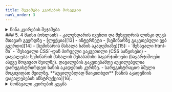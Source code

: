 ```yaml
---
title: შეჯამება კვირების მიხედვით
nav\_order: 3
---
```



<details markdown="block">

<summary>წინა კვირების შეჯამება</summary>

### 1. 6 აპრილი
- [საგნის მიმოხილვა][1] - თემების განაწილება, კომპონენტები, რატომ ვსწავლობთ ამ საგანს
- [დარეგისტრირდით კლასრუმზე][2]. კომუნიკაცია იქნება კლასრუმზე და არა მეილებით.
- კარელის შესავალი. კარელის სავარჯიშოებისთვის ვიყენებთ codehs-ს. დარეგისტრირდით ამ ბმულზე (შეიყვანეთ კოდი `915DE`)
[https://codehs.com/go/915DE][3]
- ამ კვირის მასალა: Unit 1.1 introduction to programming with Karel. გააკეთეთ ყველა სავარჯიშო. თუ ლექციაზე რამე გაუგებარი იყო, უყურეთ ვიდეოს.
- დავალება: 1.1.4 Your first Karel Program. **დედლაინი იქნება მომავალ კვირას, ჯერ არ აგზავნით** დავალების ატვირთვის ინსტრუქციას გაგიზიარებთ მომავალი ლექციის შემდეგ.



### 2. 13 აპრილი
ამ კვირას გავეცნობით ბევრ ახალ მასალას, რომელზეც შემდეგი ორი კვირა (და ზოგზე მთელი სემესტრი) ვიმუშავებთ. ამიტომ ნუ შეგეშინდებათ ინფორმაციის სიმრავლის. დავალება იქნება შედარებით მარტივი და არ მოგეთხოვებათ კვირის ბოლოს ყველაფერი გესმოდეთ. მომავალ კვირას ვივარჯიშებთ იმავე თემებზე. 
- [კარელი და პროგრამირების საფუძვლები][4]. ამ კვირის ვიდეოები და სავარჯიშოები [codehs][5]-ზე 
- გთხოვთ, ყურადღებით გაეცნოთ დავალებების ატვირთვის [ინსტრუქციას და წესებს][6]. დავალებების შემსწორებელი პროგრამა ჯერ არ არის გაშვებული, რდღის ბოლომდე დავამატებთ კლასრუმზე და დავპოსტავ.
- დავალება: [კარელი 2][7]


### 3. 20 აპრილი
- ლექცია - [შესავალი][8] (არასაალდებულო) და [კომპიუტერები][9]
- [სემინარი და დავალება][10] - კარელის სავარჯიშოები

### 4. 27 აპრილი
- [ლექცია][11] -  ოპერატიული სისტემა, პროგრამები, ფაილების ფორმატი
- [სემინარი და დავალება][12] - კარელის სავარჯიშოები


</details>
### 5. 4 მაისი (ონლაინ)
- კალენდარის ივენთი და შეხვედრის ლინკი დევს მთავარ გვერდზე
- [ლექცია][13] - ინტერნეტი
- [სემინარზე გაკეთებული ვებ გვერდი][14]
- [სემინარის მასალა ხანის აკადემიაზე][15]: 
	- `შესავალი html-ში`
	- `შესავალი CSS`-დან პირველი გაკვეთილი (CSS საწყისები)
- დავალება: სემინარის მასალის შესაბამისი სავარჯიშოები (სავარჯიშოები ასევე მოგივათ მეილზე). დავალების გაკეთებამდე აუცილებელია დარეგისტრირდეთ ხანის აკადემიის კურსზე. 
- სარეგისტრაციო ბმული მოგივიდათ მეილზე. **აუცილებლად წაიკითხეთ** [ხანის აკადემიის დავალებების ინსტრუქცია][16].

<details markdown="block">
<summary>მომავალი კვირების გეგმა</summary>

### 6. 11 მაისი (ონლაინ)
- [ვებ უზრუნველყოფის ინსტრუმენტები][17]
- html/css
	- [ლექციაზე გაკეთებული ვებ გვერდი][18]
	- [მასალა ხანის აკადემიაზე][19]: `შესავალი CSS-ში`, `მეტი html თეგი`, `css განლაგება`, `მეტი css სელექტორი`
- დავალება: სემინარის მასალის შესაბამისი სავარჯიშოები
- სასარგებლო რესურსები:
	-  css ბიბლიოთეკის გამოყენება
	-  მარტივი საიტების შექმნა markdown ფორმატით

### 7. 18 მაისი (ონლაინ)



</details>

